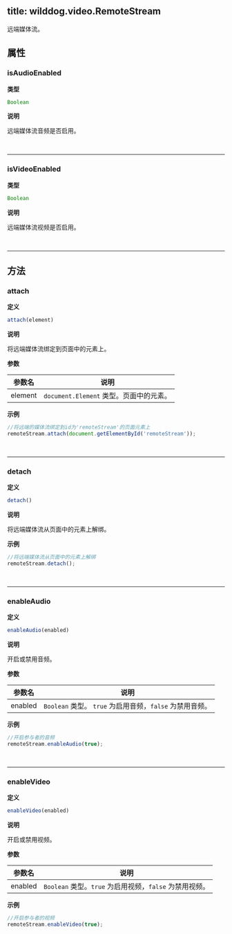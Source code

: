 ﻿

title: wilddog.video.RemoteStream
---

远端媒体流。

## 属性

### isAudioEnabled

**类型**

```js
Boolean
```

**说明**

远端媒体流音频是否启用。

</br>

---

### isVideoEnabled

**类型**

```js
Boolean
```

**说明**

远端媒体流视频是否启用。

</br>

---

## 方法

### attach

**定义**

```js
attach(element)
```

**说明**

将远端媒体流绑定到页面中的元素上。

**参数** 

| 参数名 | 说明 |
|---|---|
| element | `document.Element` 类型。页面中的元素。 |

**示例**

```js
//将远端的媒体流绑定到id为'remoteStream'的页面元素上
remoteStream.attach(document.getElementById('remoteStream'));
```

</br>

---

### detach

**定义**

```js
detach()
```

**说明**

将远端媒体流从页面中的元素上解绑。

**示例**

```js
//将远端媒体流从页面中的元素上解绑
remoteStream.detach();
```

</br>

---

### enableAudio

**定义**

```js
enableAudio(enabled)
```

**说明**

开启或禁用音频。

**参数** 

| 参数名 | 说明 |
|---|---|
| enabled | `Boolean` 类型。 `true` 为启用音频，`false` 为禁用音频。 |

**示例**

```js
//开启参与者的音频
remoteStream.enableAudio(true);
```

</br>

---

### enableVideo

**定义**

```js
enableVideo(enabled)
```

**说明**

开启或禁用视频。

**参数** 

| 参数名 | 说明 |
|---|---|
| enabled | `Boolean` 类型。`true` 为启用视频，`false` 为禁用视频。 |

**示例**

```js
//开启参与者的视频
remoteStream.enableVideo(true);
```
